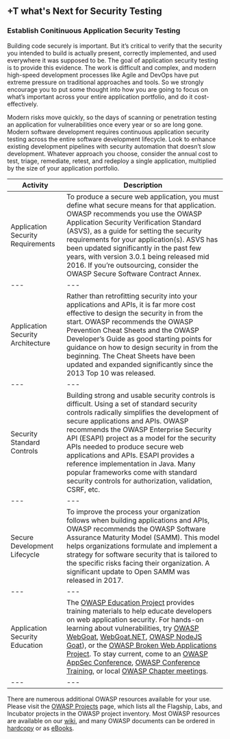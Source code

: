 ## +T what's Next for Security Testing

### Establish Conitinuous Application Security Testing

Building code securely is important. But it’s critical to verify that the security you intended to build is actually present, correctly implemented, and used everywhere it was supposed to be. The goal of application security testing is to provide this evidence. The work is difficult and complex, and modern high-speed development processes like Agile and DevOps have put extreme pressure on traditional approaches and tools. So we strongly encourage you to put some thought into how you are going to focus on what’s important across your entire application portfolio, and do it cost-effectively.

Modern risks move quickly, so the days of scanning or penetration testing an application for vulnerabilities once every year or so are long gone. Modern software development requires continuous application security testing across the entire software development lifecycle. Look to enhance existing development pipelines with security automation that doesn’t slow development. Whatever approach you choose, consider the annual cost to test, triage, remediate, retest, and redeploy a single application, multiplied by the size of your application portfolio. 

| Activity | Description |
| --- | --- |
| Application Security Requirements | To produce a secure web application, you must define what secure means for that application. OWASP recommends you use the OWASP Application Security Verification Standard (ASVS), as a guide for setting the security requirements for your application(s). ASVS has been updated significantly in the past few years, with version 3.0.1 being released mid 2016. If you’re outsourcing, consider the OWASP Secure Software Contract Annex.|
| --- | --- |
| Application Security Architecture | Rather than retrofitting security into your applications and APIs, it is far more cost effective to design the security in from the start. OWASP recommends the OWASP Prevention Cheat Sheets and the OWASP Developer’s Guide as good starting points for guidance on how to design security in from the beginning. The Cheat Sheets have been updated and expanded significantly since the 2013 Top 10 was released. |
| --- | --- |
| Security Standard Controls | Building strong and usable security controls is difficult. Using a set of standard security controls radically simplifies the development of secure applications and APIs. OWASP recommends the OWASP Enterprise Security API (ESAPI) project as a model for the security APIs needed to produce secure web applications and APIs. ESAPI provides a reference implementation in Java. Many popular frameworks come with standard security controls for authorization, validation, CSRF, etc.|
| --- | --- |
| Secure Development Lifecycle | To improve the process your organization follows when building applications and APIs, OWASP recommends the OWASP Software Assurance Maturity Model (SAMM). This model helps organizations formulate and implement a strategy for software security that is tailored to the specific risks facing their organization. A significant update to Open SAMM was released in 2017.|
| --- | --- |
| Application Security Education | The [OWASP Education Project](https://www.owasp.org/index.php/Category:OWASP_Education_Project) provides training materials to help educate developers on web application security. For hands-on learning about vulnerabilities, try [OWASP WebGoat](https://www.owasp.org/index.php/WebGoat), [WebGoat.NET](https://www.owasp.org/index.php/Category:OWASP_WebGoat.NET), [OWASP NodeJS Goat](https://www.owasp.org/index.php/OWASP_Node_js_Goat_Project)), or the [OWASP Broken Web Applications Project](https://www.owasp.org/index.php/OWASP_Broken_Web_Applications_Project). To stay current, come to an [OWASP AppSec Conference](https://www.owasp.org/index.php/Category:OWASP_AppSec_Conference), [OWASP Conference Training](TBA), or local [OWASP Chapter meetings](https://www.owasp.org/index.php/Category:OWASP_Chapter).|
| --- | --- |

There are numerous additional OWASP resources available for your use. Please visit the [OWASP Projects](https://www.owasp.org/index.php/Projects) page, which lists all the Flagship, Labs, and Incubator projects in the OWASP project inventory. Most OWASP resources are available on our [wiki](https://www.owasp.org/), and many OWASP documents can be ordered in [hardcopy](http://stores.lulu.com/owasp) or as [eBooks](http://stores.lulu.com/owasp).
